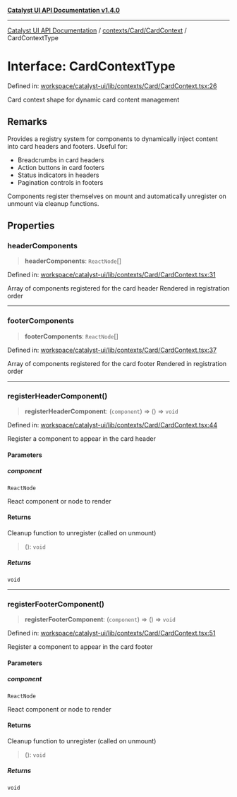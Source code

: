 [**Catalyst UI API Documentation v1.4.0**](../../../../README.md)

---

[Catalyst UI API Documentation](../../../../README.md) / [contexts/Card/CardContext](../README.md) / CardContextType

# Interface: CardContextType

Defined in: [workspace/catalyst-ui/lib/contexts/Card/CardContext.tsx:26](https://github.com/TheBranchDriftCatalyst/catalyst-ui/blob/main/lib/contexts/Card/CardContext.tsx#L26)

Card context shape for dynamic card content management

## Remarks

Provides a registry system for components to dynamically inject
content into card headers and footers. Useful for:

- Breadcrumbs in card headers
- Action buttons in card footers
- Status indicators in headers
- Pagination controls in footers

Components register themselves on mount and automatically
unregister on unmount via cleanup functions.

## Properties

### headerComponents

> **headerComponents**: `ReactNode`[]

Defined in: [workspace/catalyst-ui/lib/contexts/Card/CardContext.tsx:31](https://github.com/TheBranchDriftCatalyst/catalyst-ui/blob/main/lib/contexts/Card/CardContext.tsx#L31)

Array of components registered for the card header
Rendered in registration order

---

### footerComponents

> **footerComponents**: `ReactNode`[]

Defined in: [workspace/catalyst-ui/lib/contexts/Card/CardContext.tsx:37](https://github.com/TheBranchDriftCatalyst/catalyst-ui/blob/main/lib/contexts/Card/CardContext.tsx#L37)

Array of components registered for the card footer
Rendered in registration order

---

### registerHeaderComponent()

> **registerHeaderComponent**: (`component`) => () => `void`

Defined in: [workspace/catalyst-ui/lib/contexts/Card/CardContext.tsx:44](https://github.com/TheBranchDriftCatalyst/catalyst-ui/blob/main/lib/contexts/Card/CardContext.tsx#L44)

Register a component to appear in the card header

#### Parameters

##### component

`ReactNode`

React component or node to render

#### Returns

Cleanup function to unregister (called on unmount)

> (): `void`

##### Returns

`void`

---

### registerFooterComponent()

> **registerFooterComponent**: (`component`) => () => `void`

Defined in: [workspace/catalyst-ui/lib/contexts/Card/CardContext.tsx:51](https://github.com/TheBranchDriftCatalyst/catalyst-ui/blob/main/lib/contexts/Card/CardContext.tsx#L51)

Register a component to appear in the card footer

#### Parameters

##### component

`ReactNode`

React component or node to render

#### Returns

Cleanup function to unregister (called on unmount)

> (): `void`

##### Returns

`void`

